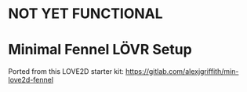 # NOT YET FUNCTIONAL 

# Minimal Fennel LÖVR Setup

Ported from this LOVE2D starter kit: https://gitlab.com/alexjgriffith/min-love2d-fennel
